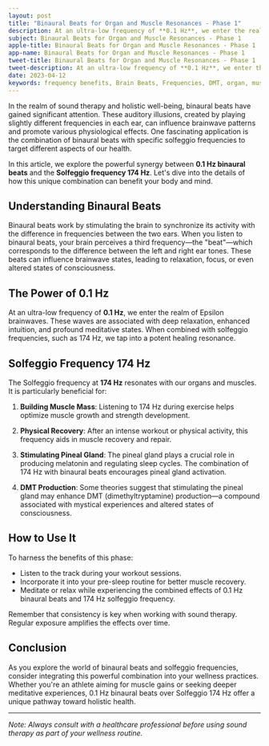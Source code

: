 ```yaml
---
layout: post
title: "Binaural Beats for Organ and Muscle Resonances - Phase 1"
description: At an ultra-low frequency of **0.1 Hz**, we enter the realm of Epsilon brainwaves. These waves are associated with deep relaxation, enhanced intuition, and profound meditative states. 
subject: Binaural Beats for Organ and Muscle Resonances - Phase 1
apple-title: Binaural Beats for Organ and Muscle Resonances - Phase 1
app-name: Binaural Beats for Organ and Muscle Resonances - Phase 1
tweet-title: Binaural Beats for Organ and Muscle Resonances - Phase 1
tweet-description: At an ultra-low frequency of **0.1 Hz**, we enter the realm of Epsilon brainwaves. These waves are associated with deep relaxation, enhanced intuition, and profound meditative states. 
date: 2023-04-12
keywords: frequency benefits, Brain Beats, Frequencies, DMT, organ, muscle resonances, Brain wave entrainment, sound therapy
---
```


In the realm of sound therapy and holistic well-being, binaural beats have gained significant attention. These auditory illusions, created by playing slightly different frequencies in each ear, can influence brainwave patterns and promote various physiological effects. One fascinating application is the combination of binaural beats with specific solfeggio frequencies to target different aspects of our health.

In this article, we explore the powerful synergy between **0.1 Hz binaural beats** and the **Solfeggio frequency 174 Hz**. Let's dive into the details of how this unique combination can benefit your body and mind.

## **Understanding Binaural Beats**

Binaural beats work by stimulating the brain to synchronize its activity with the difference in frequencies between the two ears. When you listen to binaural beats, your brain perceives a third frequency—the "beat"—which corresponds to the difference between the left and right ear tones. These beats can influence brainwave states, leading to relaxation, focus, or even altered states of consciousness.

## **The Power of 0.1 Hz**

At an ultra-low frequency of **0.1 Hz**, we enter the realm of Epsilon brainwaves. These waves are associated with deep relaxation, enhanced intuition, and profound meditative states. When combined with solfeggio frequencies, such as 174 Hz, we tap into a potent healing resonance.

## **Solfeggio Frequency 174 Hz**

The Solfeggio frequency at **174 Hz** resonates with our organs and muscles. It is particularly beneficial for:

1. **Building Muscle Mass**: Listening to 174 Hz during exercise helps optimize muscle growth and strength development.

2. **Physical Recovery**: After an intense workout or physical activity, this frequency aids in muscle recovery and repair.

3. **Stimulating Pineal Gland**: The pineal gland plays a crucial role in producing melatonin and regulating sleep cycles. The combination of 174 Hz with binaural beats encourages pineal gland activation.

4. **DMT Production**: Some theories suggest that stimulating the pineal gland may enhance DMT (dimethyltryptamine) production—a compound associated with mystical experiences and altered states of consciousness.

## **How to Use It**

To harness the benefits of this phase:

- Listen to the track during your workout sessions.
- Incorporate it into your pre-sleep routine for better muscle recovery.
- Meditate or relax while experiencing the combined effects of 0.1 Hz binaural beats and 174 Hz solfeggio frequency.

Remember that consistency is key when working with sound therapy. Regular exposure amplifies the effects over time.

## **Conclusion**

As you explore the world of binaural beats and solfeggio frequencies, consider integrating this powerful combination into your wellness practices. Whether you're an athlete aiming for muscle gains or seeking deeper meditative experiences, 0.1 Hz binaural beats over Solfeggio 174 Hz offer a unique pathway toward holistic health.

---

*Note: Always consult with a healthcare professional before using sound therapy as part of your wellness routine.*

